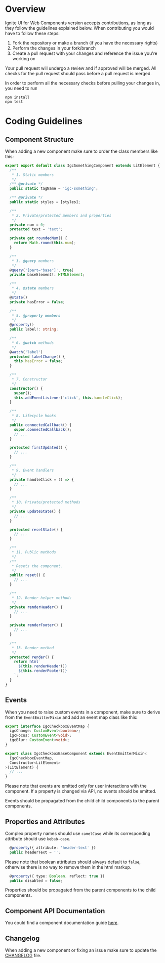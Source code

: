 # Overview  
Ignite UI for Web Components version accepts contributions, as long as they follow the guidelines explained below. When contributing you would have to follow these steps:

1. Fork the repository or make a branch (if you have the necessary rights)
2. Perform the changes in your fork/branch
3. Create a pull request with your changes and reference the issue you're working on

Your pull request will undergo a review and if approved will be merged. All checks for the pull request should pass before a pull request is merged.

In order to perform all the necessary checks before pulling your changes in, you need to run

    npm install
    npm test

# Coding Guidelines

## Component Structure

When adding a new component make sure to order the class members like this:

```ts
export export default class IgcSomethingComponent extends LitElement {
  /**
   * 1. Static members
   */
  /** @private */
  public static tagName = 'igc-something';

  /** @private */
  public static styles = [styles];

  /**
   * 2. Private/protected members and properties
   */
  private num = 0;
  protected text = 'text';

  private get roundedNum() {
    return Math.round(this.num);
  }

  /**
   * 3. @query members
   */
  @query('[part="base"]', true)
  private baseElement!: HTMLElement;

  /**
   * 4. @state members
   */
  @state()
  private hasError = false;

  /**
   * 5. @property members
   */
  @property()
  public label!: string;

  /**
   * 6. @watch methods
   */
  @watch('label')
  protected labelChange() {
    this.hasError = false;
  }

  /**
   * 7. Constructor
   */
  constructor() {
    super();
    this.addEventListener('click', this.handleClick);
  }

  /**
   * 8. Lifecycle hooks
   */
  public connectedCallback() {
    super.connectedCallback();
    // ...
  }

  protected firstUpdated() {
    // ...
  }

  /**
   * 9. Event handlers
   */
  private handleClick = () => {
    // ...
  }

  /**
   * 10. Private/protected methods
   */
  private updateState() {
    // ...
  }

  protected resetState() {
    // ...
  }

  /**
   * 11. Public methods
   */
  /**
   * Resets the component.
   */
  public reset() {
    // ...
  }

  /**
   * 12. Render helper methods
   */
  private renderHeader() {
    // ...
  }

  private renderFooter() {
    // ...
  }

  /**
   * 13. Render method
   */
  protected render() {
    return html`
      ${this.renderHeader()}
      ${this.renderFooter()}
    `;
  }
}
```

## Events

When you need to raise custom events in a component, make sure to derive from the `EventEmitterMixin` and add an event map class like this:

```ts
export interface IgcCheckboxEventMap {
  igcChange: CustomEvent<boolean>;
  igcFocus: CustomEvent<void>;
  igcBlur: CustomEvent<void>;
}

export class IgcCheckboxBaseComponent extends EventEmitterMixin<
  IgcCheckboxEventMap,
  Constructor<LitElement>
>(LitElement) {
  // ...
}

```

Please note that events are emitted only for user interactions with the component. If a property is changed via API, no events should be emitted.

Events should be propagated from the child child components to the parent components.

## Properties and Attributes

Complex property names should use `camelCase` while its corresponding attribute should use `kebab-case`.

```ts
  @property({ attribute: 'header-text' })
  public headerText = '';
```

Please note that boolean attributes should always default to `false`, otherwise there is no way to remove them in the html markup.

```ts
  @property({ type: Boolean, reflect: true })
  public disabled = false;
```

Properties should be propagated from the parent components to the child components.

## Component API Documentation

You could find a component documentation guide [here](https://github.com/IgniteUI/igniteui-webcomponents/wiki/How-to-document-your-component).

## Changelog

When adding a new component or fixing an issue make sure to update the [CHANGELOG](https://github.com/IgniteUI/igniteui-webcomponents/blob/master/CHANGELOG.md) file.
